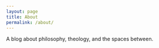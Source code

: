 ```yaml
---
layout: page
title: About
permalink: /about/
---
```


A blog about philosophy, theology, and the spaces between.
